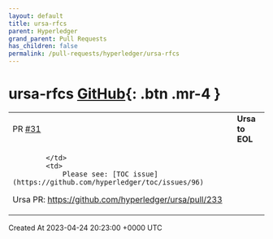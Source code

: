 ```yaml
---
layout: default
title: ursa-rfcs
parent: Hyperledger
grand_parent: Pull Requests
has_children: false
permalink: /pull-requests/hyperledger/ursa-rfcs
---
```


# ursa-rfcs <span class="fs-3 right-align">[GitHub](https://github.com/hyperledger/ursa-rfcs){: .btn .mr-4 }</span>


<div>
    <table>
        <tr>
            <td>
                PR <a href="https://github.com/hyperledger/ursa-rfcs/pull/31" class=".btn">#31</a>
            </td>
            <td>
                <b>
                    Ursa to EOL
                </b>
            </td>
        </tr>
        <tr>
            <td>
                
            </td>
            <td>
                Please see: [TOC issue](https://github.com/hyperledger/toc/issues/96)
Ursa PR: https://github.com/hyperledger/ursa/pull/233
            </td>
        </tr>
    </table>
    <div class="right-align">
        Created At 2023-04-24 20:23:00 +0000 UTC
    </div>
</div>

